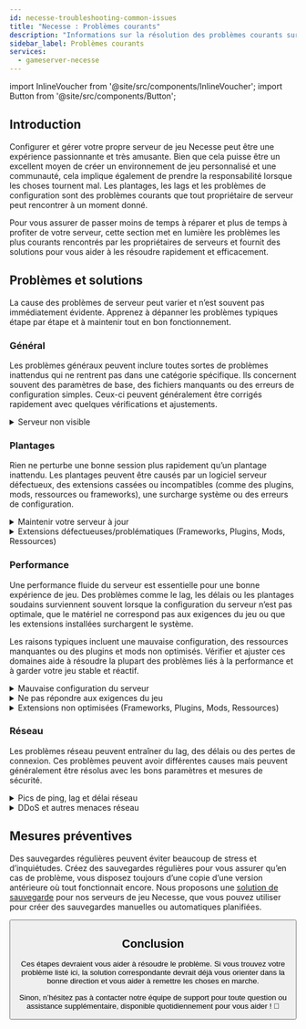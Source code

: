 ```yaml
---
id: necesse-troubleshooting-common-issues
title: "Necesse : Problèmes courants"
description: "Informations sur la résolution des problèmes courants sur un serveur Necesse de ZAP-Hosting - Documentation ZAP-Hosting.com"
sidebar_label: Problèmes courants
services:
  - gameserver-necesse
---
```


import InlineVoucher from '@site/src/components/InlineVoucher';
import Button from '@site/src/components/Button';

## Introduction

Configurer et gérer votre propre serveur de jeu Necesse peut être une expérience passionnante et très amusante. Bien que cela puisse être un excellent moyen de créer un environnement de jeu personnalisé et une communauté, cela implique également de prendre la responsabilité lorsque les choses tournent mal. Les plantages, les lags et les problèmes de configuration sont des problèmes courants que tout propriétaire de serveur peut rencontrer à un moment donné.

Pour vous assurer de passer moins de temps à réparer et plus de temps à profiter de votre serveur, cette section met en lumière les problèmes les plus courants rencontrés par les propriétaires de serveurs et fournit des solutions pour vous aider à les résoudre rapidement et efficacement.


<InlineVoucher />



## Problèmes et solutions

La cause des problèmes de serveur peut varier et n’est souvent pas immédiatement évidente. Apprenez à dépanner les problèmes typiques étape par étape et à maintenir tout en bon fonctionnement.

### Général
Les problèmes généraux peuvent inclure toutes sortes de problèmes inattendus qui ne rentrent pas dans une catégorie spécifique. Ils concernent souvent des paramètres de base, des fichiers manquants ou des erreurs de configuration simples. Ceux-ci peuvent généralement être corrigés rapidement avec quelques vérifications et ajustements.

<details>
  <summary>Serveur non visible</summary>

Un manque de visibilité du serveur peut survenir si l'initialisation n'a pas été complétée avec succès. Cela peut être dû, par exemple, à une configuration défectueuse ou à des fichiers corrompus. Des informations supplémentaires peuvent généralement être retrouvées dans la console du serveur ou les fichiers journaux. En dehors de cela, il faut s'assurer qu'aucun filtre incorrect n'est utilisé dans la liste des serveurs, ce qui empêcherait l'affichage du serveur.

</details>


### Plantages

Rien ne perturbe une bonne session plus rapidement qu’un plantage inattendu. Les plantages peuvent être causés par un logiciel serveur défectueux, des extensions cassées ou incompatibles (comme des plugins, mods, ressources ou frameworks), une surcharge système ou des erreurs de configuration.

<details>
  <summary>Maintenir votre serveur à jour</summary>

Faire tourner votre serveur de jeu sur la dernière version est essentiel pour la stabilité, la sécurité et la compatibilité. Les mises à jour du jeu, les changements de framework ou les modifications des outils tiers peuvent entraîner des problèmes sérieux si votre version de serveur est obsolète.

Un serveur de jeu obsolète peut subir des plantages, des comportements inattendus ou même ne pas démarrer du tout.

![img](https://screensaver01.zap-hosting.com/index.php/s/JXLHyHeMJqErHLJ/preview)


</details>

<details>
  <summary>Extensions défectueuses/problématiques (Frameworks, Plugins, Mods, Ressources)</summary>

Les plantages sont souvent causés par des extensions défectueuses ou obsolètes. Qu’il s’agisse d’un framework, plugin, mod ou ressource, des problèmes peuvent survenir si une extension n’est pas compatible avec la dernière version du jeu ou contient des bugs dans son code.

Cela peut entraîner des plantages inattendus du serveur, des blocages ou des erreurs, surtout lorsque plusieurs extensions problématiques interagissent. Si vous suspectez qu’une extension est la cause, essayez de la désactiver temporairement et vérifiez si votre serveur reste stable sans elle. C’est une méthode simple pour identifier quelle extension crée des problèmes.

Assurez-vous que toutes les extensions que vous utilisez sont à jour, activement maintenues et testées pour la compatibilité avec la version actuelle de votre jeu afin d’éviter les plantages et les temps d’arrêt.

Pour isoler la cause principale des problèmes de plantage, il est souvent utile de désactiver temporairement le contenu additionnel. Commencez avec une configuration minimale et vérifiez si le problème persiste. Si le problème disparaît, réintroduisez progressivement les extensions, mods ou ressources une par une en testant après chaque étape. Cette approche incrémentale aide à identifier l’élément spécifique qui cause des soucis. Cette méthode permet non seulement de réduire efficacement les coupables potentiels, mais aussi de s’assurer que votre dépannage est basé sur des preuves plutôt que sur des suppositions.

</details>

### Performance

Une performance fluide du serveur est essentielle pour une bonne expérience de jeu. Des problèmes comme le lag, les délais ou les plantages soudains surviennent souvent lorsque la configuration du serveur n’est pas optimale, que le matériel ne correspond pas aux exigences du jeu ou que les extensions installées surchargent le système.

Les raisons typiques incluent une mauvaise configuration, des ressources manquantes ou des plugins et mods non optimisés. Vérifier et ajuster ces domaines aide à résoudre la plupart des problèmes liés à la performance et à garder votre jeu stable et réactif.

<details>
  <summary>Mauvaise configuration du serveur</summary>

Des paramètres de serveur incorrects ou mal ajustés peuvent entraîner une utilisation plus élevée des ressources et causer des problèmes de performance comme le lag ou les saccades. Assurez-vous que vos valeurs de configuration correspondent aux paramètres recommandés pour votre jeu et la taille de votre serveur. Passez-les en revue et ajustez-les si nécessaire pour que votre serveur fonctionne aussi efficacement que possible.

Vous pouvez modifier votre configuration via les paramètres disponibles dans la section **Paramètres** ou directement dans les fichiers de configuration sous **Configs** de votre interface web.

</details>

<details>
  <summary>Ne pas répondre aux exigences du jeu</summary>

Pour garantir que votre serveur de jeu fonctionne de manière fluide et fiable, il est essentiel de choisir une configuration qui correspond aux besoins de votre projet prévu. Les exigences peuvent varier considérablement selon le jeu, l’utilisation d’extensions telles que mods, plugins ou ressources, et le nombre attendu de joueurs.

ZAP-Hosting fournit une configuration minimale recommandée lors du processus de commande. Ces suggestions sont basées sur des cas d’utilisation typiques et sont conçues pour vous aider à éviter les problèmes courants de performance tels que le lag, les plantages ou les temps de chargement longs.

![img](https://screensaver01.zap-hosting.com/index.php/s/87ADJdwNAXxXxdk/preview)

Veuillez vous assurer de suivre ces recommandations ou d’augmenter la configuration si nécessaire pour garantir une stabilité optimale et la meilleure expérience possible pour vous et vos joueurs. Il s’agit d’une recommandation minimale.

Selon l’ampleur de votre projet et la quantité de contenu additionnel, les ressources requises peuvent déjà être plus élevées dès le départ ou augmenter avec le temps. Dans ce cas, passer à un forfait serveur de jeu supérieur est un moyen simple d’assurer des performances et une stabilité continues.

</details>

<details>
  <summary>Extensions non optimisées (Frameworks, Plugins, Mods, Ressources)</summary>

Toutes les extensions ne sont pas conçues en pensant à la performance. Qu’il s’agisse d’un framework, plugin, mod ou ressource, une mauvaise implémentation peut entraîner des problèmes de performance importants sur votre serveur. Dans de nombreux cas, la fonctionnalité prévue peut fonctionner, mais la manière dont elle est exécutée est inefficace, trop complexe ou cause une charge inutile sur les ressources du serveur.

Cela peut entraîner une utilisation élevée du CPU, des fuites de mémoire, du lag ou même des plantages, surtout lorsque plusieurs composants non optimisés interagissent. Assurez-vous toujours que les extensions sont activement maintenues, bien documentées et testées pour la performance. En cas de doute, consultez les retours de la communauté ou surveillez la performance du serveur pour identifier les éléments problématiques.

Pour isoler la cause principale des problèmes de performance, il est souvent utile de désactiver temporairement le contenu additionnel. Commencez avec une configuration minimale et vérifiez si le problème persiste. Si le problème disparaît, réintroduisez progressivement les extensions, mods ou ressources une par une en testant après chaque étape. Cette approche incrémentale aide à identifier l’élément spécifique qui cause des soucis, qu’il s’agisse d’un conflit, d’une fuite de mémoire ou d’une utilisation excessive des ressources.

Cette méthode permet non seulement de réduire efficacement les coupables potentiels, mais aussi de s’assurer que votre dépannage est basé sur des preuves plutôt que sur des suppositions.

</details>



### Réseau
Les problèmes réseau peuvent entraîner du lag, des délais ou des pertes de connexion. Ces problèmes peuvent avoir différentes causes mais peuvent généralement être résolus avec les bons paramètres et mesures de sécurité.

<details>
  <summary>Pics de ping, lag et délai réseau</summary>

Les pics de ping, le lag et les délais réseau sont généralement le résultat de ressources serveur limitées, telles qu’une puissance CPU insuffisante, une RAM ou une bande passante insuffisante.

Ils peuvent également survenir lorsque le serveur est surchargé par un grand nombre de joueurs ou des scripts et plugins gourmands en ressources. Des problèmes liés au réseau comme un mauvais routage, une surcharge externe ou l’hébergement du serveur loin de la base de joueurs peuvent encore augmenter la latence.

De plus, les processus en arrière-plan, les connexions internet instables, la perte de paquets et un logiciel serveur obsolète ou mal configuré peuvent tous contribuer à des problèmes de performance perceptibles pendant le jeu.

Si vous rencontrez du lag ou un ping élevé sur votre serveur, il existe quelques étapes simples pour améliorer la performance. Tout d’abord, assurez-vous que votre serveur répond ou dépasse les spécifications recommandées pour votre jeu et projet. Choisir un emplacement de serveur proche de votre base de joueurs peut également aider à réduire la latence.

Si vous suspectez que des problèmes de routage ou des problèmes réseau externes causent des délais, n’hésitez pas à contacter notre équipe de support. Ils vous aideront à analyser la situation et à trouver la meilleure solution possible.


</details>

<details>
  <summary>DDoS et autres menaces réseau</summary>

Les serveurs de jeu peuvent parfois devenir la cible d’activités réseau malveillantes, notamment des attaques par déni de service distribué (DDoS). Ces attaques inondent le serveur avec un trafic excessif, provoquant du lag, une perte de connexion ou même une indisponibilité complète. Dans d’autres cas, les attaquants peuvent tenter d’exploiter des vulnérabilités réseau ou perturber la stabilité du serveur par des tentatives de connexion répétées ou des schémas de données inhabituels.

Bien que la plupart de ces menaces échappent au contrôle de l’utilisateur moyen, ZAP-Hosting fournit des systèmes intégrés de protection et d’atténuation pour protéger votre serveur contre les attaques courantes et avancées. Si vous suspectez que votre serveur est ciblé et que cela cause des problèmes, contactez notre équipe de support pour obtenir de l’aide et des conseils supplémentaires.

</details>






## Mesures préventives

Des sauvegardes régulières peuvent éviter beaucoup de stress et d’inquiétudes. Créez des sauvegardes régulières pour vous assurer qu’en cas de problème, vous disposez toujours d’une copie d’une version antérieure où tout fonctionnait encore. Nous proposons une [solution de sauvegarde](gameserver-backups.md) pour nos serveurs de jeu Necesse, que vous pouvez utiliser pour créer des sauvegardes manuelles ou automatiques planifiées.



<Button label="Accéder à ZAP-Storage" link="https://zap-hosting.com/en/customer/home/storage/" block/>






## Conclusion

Ces étapes devraient vous aider à résoudre le problème. Si vous trouvez votre problème listé ici, la solution correspondante devrait déjà vous orienter dans la bonne direction et vous aider à remettre les choses en marche.

Sinon, n’hésitez pas à contacter notre équipe de support pour toute question ou assistance supplémentaire, disponible quotidiennement pour vous aider ! 🙂

<InlineVoucher />